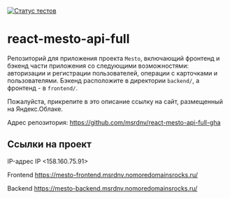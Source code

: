 [![Статус тестов](../../actions/workflows/tests.yml/badge.svg)](../../actions/workflows/tests.yml)

# react-mesto-api-full
Репозиторий для приложения проекта `Mesto`, включающий фронтенд и бэкенд части приложения со следующими возможностями: авторизации и регистрации пользователей, операции с карточками и пользователями. Бэкенд расположите в директории `backend/`, а фронтенд - в `frontend/`. 
  
Пожалуйста, прикрепите в это описание ссылку на сайт, размещенный на Яндекс.Облаке.

Адрес репозитория: https://github.com/msrdnv/react-mesto-api-full-gha

## Ссылки на проект

IP-адрес IP <158.160.75.91>

Frontend https://mesto-frontend.msrdnv.nomoredomainsrocks.ru/

Backend https://mesto-backend.msrdnv.nomoredomainsrocks.ru/
